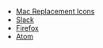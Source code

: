 - [Mac Replacement Icons](https://github.com/madebyollin/macreplacementicons)
- [Slack](https://github.com/schaefer-dev/icons/blob/master/Slack.icns)
- [Firefox](https://github.com/schaefer-dev/icons/blob/master/Firefox.icns)
- [Atom](https://github.com/schaefer-dev/icons/blob/master/Black%20Atom.icns)
